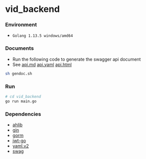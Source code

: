 # vid_backend

### Environment
+ `Golang 1.13.5 windows/amd64`

### Documents
+ Run the following code to generate the swagger api document
+ See
[api.md](https://github.com/vidorg/Vid_Backend/tree/master/docs/api.md)
[api.yaml](https://github.com/vidorg/vid_backend/blob/master/docs/api.yaml) 
[api.html](https://github.com/vidorg/vid_backend/blob/master/docs/api.html)

```bash
sh gendoc.sh
```

### Run

```bash
# cd vid_backend
go run main.go
```

### Dependencies
+ [ahlib](https://github.com/Aoi-hosizora/ahlib)
+ [gin](https://github.com/gin-gonic/gin)
+ [gorm](https://github.com/jinzhu/gorm)
+ [jwt-go](https://github.com/dgrijalva/jwt-go)
+ [yaml.v2](https://github.com/go-yaml/yaml)
+ [swag](https://github.com/swaggo/swag)
